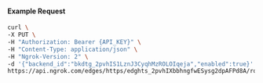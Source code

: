 <!-- Code generated for API Clients. DO NOT EDIT. -->

#### Example Request

```bash
curl \
-X PUT \
-H "Authorization: Bearer {API_KEY}" \
-H "Content-Type: application/json" \
-H "Ngrok-Version: 2" \
-d '{"backend_id":"bkdtg_2pvhIS1LznJ3CyqhMzROLOIqeja","enabled":true}' \
https://api.ngrok.com/edges/https/edghts_2pvhIXbbhngfwESysg2dpAFPd8A/routes/edghtsrt_2pvhIYeiEOy6a0dKXEz4VwDqKbt/backend
```

